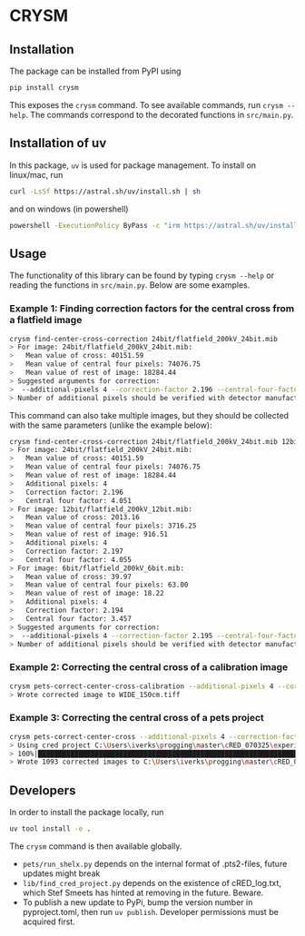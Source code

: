 # CRYSM

## Installation

The package can be installed from PyPI using 

```bash
pip install crysm
```

This exposes the `crysm` command. To see available commands, run `crysm --help`. The commands correspond to the decorated functions in `src/main.py`.

## Installation of uv

In this package, `uv` is used for package management. To install on linux/mac, run

```bash
curl -LsSf https://astral.sh/uv/install.sh | sh
```

and on windows (in powershell)

```bash
powershell -ExecutionPolicy ByPass -c "irm https://astral.sh/uv/install.ps1 | iex"
```

## Usage

The functionality of this library can be found by typing `crysm --help` or reading the functions in `src/main.py`. Below are some examples.

### Example 1: Finding correction factors for the central cross from a flatfield image

```bash
crysm find-center-cross-correction 24bit/flatfield_200kV_24bit.mib
> For image: 24bit/flatfield_200kV_24bit.mib:
>   Mean value of cross: 40151.59
>   Mean value of central four pixels: 74076.75
>   Mean value of rest of image: 18284.44
> Suggested arguments for correction:
>  --additional-pixels 4 --correction-factor 2.196 --central-four-factor 4.051
> Number of additional pixels should be verified with detector manufacturer
```

This command can also take multiple images, but they should be collected with the same parameters (unlike the example below):

```bash
crysm find-center-cross-correction 24bit/flatfield_200kV_24bit.mib 12bit/flatfield_200kV_12bit.mib 6bit/flatfield_200kV_6bit.mib                                          3.11   17:08:04
> For image: 24bit/flatfield_200kV_24bit.mib:
>   Mean value of cross: 40151.59
>   Mean value of central four pixels: 74076.75
>   Mean value of rest of image: 18284.44
>   Additional pixels: 4
>   Correction factor: 2.196
>   Central four factor: 4.051
> For image: 12bit/flatfield_200kV_12bit.mib:
>   Mean value of cross: 2013.16
>   Mean value of central four pixels: 3716.25
>   Mean value of rest of image: 916.51
>   Additional pixels: 4
>   Correction factor: 2.197
>   Central four factor: 4.055
> For image: 6bit/flatfield_200kV_6bit.mib:
>   Mean value of cross: 39.97
>   Mean value of central four pixels: 63.00
>   Mean value of rest of image: 18.22
>   Additional pixels: 4
>   Correction factor: 2.194
>   Central four factor: 3.457
> Suggested arguments for correction:
>  --additional-pixels 4 --correction-factor 2.195 --central-four-factor 3.854
> Number of additional pixels should be verified with detector manufacturer
```

### Example 2: Correcting the central cross of a calibration image

```bash
crysm pets-correct-center-cross-calibration --additional-pixels 4 --correction-factor 2.196 --central-four-factor 4.051 SAED_150cm.mib WIDE_150cm.tiff
> Wrote corrected image to WIDE_150cm.tiff
```

### Example 3: Correcting the central cross of a pets project

```bash
crysm pets-correct-center-cross --additional-pixels 4 --correction-factor 2.196 --central-four-factor 4.051
> Using cred project C:\Users\iverks\progging\master\cRED_070325\experiment_5
> 100%|█████████████████████████████████████████████████████████████████████████████| 1093/1093 [00:10<00:00, 109.19it/s]
> Wrote 1093 corrected images to C:\Users\iverks\progging\master\cRED_070325\experiment_5\tiff_corr
```

## Developers

In order to install the package locally, run 

```bash
uv tool install -e .
```

The `crysm` command is then available globally.

- `pets/run_shelx.py` depends on the internal format of .pts2-files, future updates might break
- `lib/find_cred_project.py` depends on the existence of cRED_log.txt, which Stef Smeets has hinted at removing in the future. Beware.
- To publish a new update to PyPi, bump the version number in pyproject.toml, then run `uv publish`. Developer permissions must be acquired first. 
